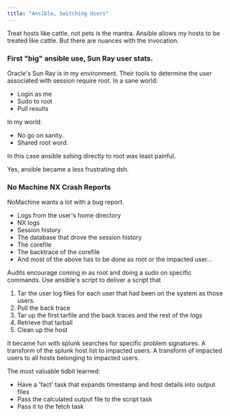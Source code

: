 ```yaml
---
title: "Ansible, Switching Users"
---
```

Treat hosts like cattle, not pets is the mantra.
Ansible allows my hosts to be treated like cattle.
But there are nuances with the invocation.

### First "big" ansible use, Sun Ray user stats.

Oracle's Sun Ray is in my environment.
Their tools to determine the user associated with session require root.
In a sane world:

* Login as me
* Sudo to root
* Pull results

In my world:

* No go on sanity.
* Shared root word.

In this case ansible sshing directly to root was least painful.

Yes, ansible became a less frustrating dsh.

### No Machine NX Crash Reports

NoMachine wants a lot with a bug report.

* Logs from the user's home directory
* NX logs
* Session history
* The database that drove the session history
* The corefile
* The backtrace of the corefile
* And most of the above has to be done as root or the impacted user...

Audits encourage coming in as root and doing a sudo on specific commands.
Use ansible's script to deliver a script that

1. Tar the user log files for each user that had been on the system as those users.
1. Pull the back trace
1. Tar up the first tarfile and the back traces and the rest of the logs
1. Retrieve that tarball
1. Clean up the host

It became fun with splunk searches for specific problem signatures.
A transform of the splunk host list to impacted users.
A transform of impacted users to all hosts belonging to impacted users.

The most valuable tidbit learned:

* Have a 'fact' task that expands timestamp and host details into output files
* Pass the calculated output file to the script task
* Pass it to the fetch task

